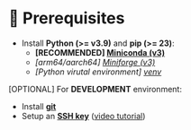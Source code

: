 # 🚧 Prerequisites

- Install **Python (>= v3.9)** and **pip (>= 23)**:
    - **[RECOMMENDED]  [Miniconda (v3)](https://docs.anaconda.com/miniconda)**
    - *[arm64/aarch64]  [Miniforge (v3)](https://github.com/conda-forge/miniforge)*
    - *[Python virutal environment]  [venv](https://docs.python.org/3/library/venv.html)*

[OPTIONAL] For **DEVELOPMENT** environment:

- Install [**git**](https://git-scm.com/downloads)
- Setup an [**SSH key**](https://docs.github.com/en/github/authenticating-to-github/connecting-to-github-with-ssh) ([video tutorial](https://www.youtube.com/watch?v=snCP3c7wXw0))
